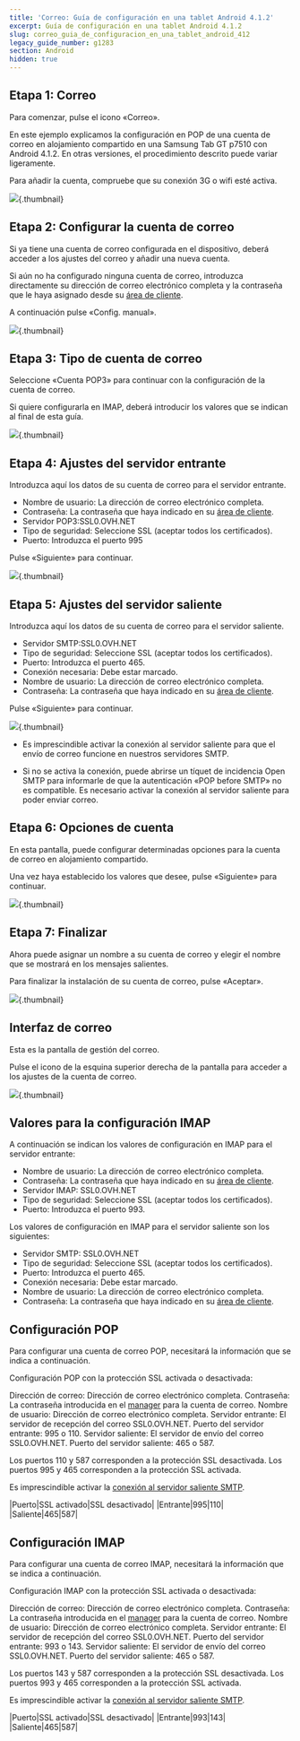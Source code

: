 ```yaml
---
title: 'Correo: Guía de configuración en una tablet Android 4.1.2'
excerpt: Guía de configuración en una tablet Android 4.1.2
slug: correo_guia_de_configuracion_en_una_tablet_android_412
legacy_guide_number: g1283
section: Android
hidden: true
---
```



## Etapa 1: Correo
Para comenzar, pulse el icono «Correo».

En este ejemplo explicamos la configuración en POP de una cuenta de correo en alojamiento compartido en una Samsung Tab GT p7510 con Android 4.1.2. En otras versiones, el procedimiento descrito puede variar ligeramente.

Para añadir la cuenta, compruebe que su conexión 3G o wifi esté activa.

![](images/img_1161.jpg){.thumbnail}


## Etapa 2: Configurar la cuenta de correo
Si ya tiene una cuenta de correo configurada en el dispositivo, deberá acceder a los ajustes del correo y añadir una nueva cuenta.

Si aún no ha configurado ninguna cuenta de correo, introduzca directamente su dirección de correo electrónico completa y la contraseña que le haya asignado desde su [área de cliente](https://www.ovh.com/auth/?action=gotomanager&from=https://www.ovh.es/&ovhSubsidiary=es).

A continuación pulse «Config. manual».

![](images/img_1162.jpg){.thumbnail}


## Etapa 3: Tipo de cuenta de correo
Seleccione «Cuenta POP3» para continuar con la configuración de la cuenta de correo.

Si quiere configurarla en IMAP, deberá introducir los valores que se indican al final de esta guía.

![](images/img_1163.jpg){.thumbnail}


## Etapa 4: Ajustes del servidor entrante
Introduzca aquí los datos de su cuenta de correo para el servidor entrante. 


- Nombre de usuario: La dirección de correo electrónico completa.
- Contraseña: La contraseña que haya indicado en su [área de cliente](https://www.ovh.com/auth/?action=gotomanager&from=https://www.ovh.es/&ovhSubsidiary=es).
- Servidor POP3:SSL0.OVH.NET
- Tipo de seguridad: Seleccione SSL (aceptar todos los certificados).
- Puerto: Introduzca el puerto 995


Pulse «Siguiente» para continuar.

![](images/img_1164.jpg){.thumbnail}


## Etapa 5: Ajustes del servidor saliente
Introduzca aquí los datos de su cuenta de correo para el servidor saliente. 


- Servidor SMTP:SSL0.OVH.NET
- Tipo de seguridad: Seleccione SSL (aceptar todos los certificados).
- Puerto: Introduzca el puerto 465.
- Conexión necesaria: Debe estar marcado.
- Nombre de usuario: La dirección de correo electrónico completa.
- Contraseña: La contraseña que haya indicado en su [área de cliente](https://www.ovh.com/auth/?action=gotomanager&from=https://www.ovh.es/&ovhSubsidiary=es).


Pulse «Siguiente» para continuar.

![](images/img_1165.jpg){.thumbnail}

- Es imprescindible activar la conexión al servidor saliente para que el envío de correo funcione en nuestros servidores SMTP.

- Si no se activa la conexión, puede abrirse un tíquet de incidencia Open SMTP para informarle de que la autenticación «POP before SMTP» no es compatible. Es necesario activar la conexión al servidor saliente para poder enviar correo.




## Etapa 6: Opciones de cuenta
En esta pantalla, puede configurar determinadas opciones para la cuenta de correo en alojamiento compartido. 

Una vez haya establecido los valores que desee, pulse «Siguiente» para continuar.

![](images/img_1166.jpg){.thumbnail}


## Etapa 7: Finalizar
Ahora puede asignar un nombre a su cuenta de correo y elegir el nombre que se mostrará en los mensajes salientes.

Para finalizar la instalación de su cuenta de correo, pulse «Aceptar».

![](images/img_1167.jpg){.thumbnail}


## Interfaz de correo
Esta es la pantalla de gestión del correo.

Pulse el icono de la esquina superior derecha de la pantalla para acceder a los ajustes de la cuenta de correo.

![](images/img_1168.jpg){.thumbnail}


## Valores para la configuración IMAP
A continuación se indican los valores de configuración en IMAP para el servidor entrante:


- Nombre de usuario: La dirección de correo electrónico completa.
- Contraseña: La contraseña que haya indicado en su [área de cliente](https://www.ovh.com/auth/?action=gotomanager&from=https://www.ovh.es/&ovhSubsidiary=es).
- Servidor IMAP: SSL0.OVH.NET
- Tipo de seguridad: Seleccione SSL (aceptar todos los certificados).
- Puerto: Introduzca el puerto 993.


Los valores de configuración en IMAP para el servidor saliente son los siguientes:


- Servidor SMTP: SSL0.OVH.NET
- Tipo de seguridad: Seleccione SSL (aceptar todos los certificados).
- Puerto: Introduzca el puerto 465.
- Conexión necesaria: Debe estar marcado.
- Nombre de usuario: La dirección de correo electrónico completa.
- Contraseña: La contraseña que haya indicado en su [área de cliente](https://www.ovh.com/auth/?action=gotomanager&from=https://www.ovh.es/&ovhSubsidiary=es).




## Configuración POP
Para configurar una cuenta de correo POP, necesitará la información que se indica a continuación.

Configuración POP con la protección SSL activada o desactivada:

Dirección de correo: Dirección de correo electrónico completa.
Contraseña: La contraseña introducida en el [manager](https://www.ovh.com/auth/?action=gotomanager&from=https://www.ovh.es/&ovhSubsidiary=es) para la cuenta de correo.
Nombre de usuario: Dirección de correo electrónico completa.
Servidor entrante: El servidor de recepción del correo SSL0.OVH.NET.
Puerto del servidor entrante: 995 o 110.
Servidor saliente: El servidor de envío del correo SSL0.OVH.NET.
Puerto del servidor saliente: 465 o 587.

Los puertos 110 y 587 corresponden a la protección SSL desactivada.
Los puertos 995 y 465 corresponden a la protección SSL activada.

Es imprescindible activar la [conexión al servidor saliente SMTP](#configuracion_en_protocolo_pop_etapa_5_ajustes_del_servidor_saliente).

|Puerto|SSL activado|SSL desactivado|
|Entrante|995|110|
|Saliente|465|587|




## Configuración IMAP
Para configurar una cuenta de correo IMAP, necesitará la información que se indica a continuación.

Configuración IMAP con la protección SSL activada o desactivada:

Dirección de correo: Dirección de correo electrónico completa.
Contraseña: La contraseña introducida en el [manager](https://www.ovh.com/auth/?action=gotomanager&from=https://www.ovh.es/&ovhSubsidiary=es) para la cuenta de correo.
Nombre de usuario: Dirección de correo electrónico completa.
Servidor entrante: El servidor de recepción del correo SSL0.OVH.NET.
Puerto del servidor entrante: 993 o 143.
Servidor saliente: El servidor de envío del correo SSL0.OVH.NET.
Puerto del servidor saliente: 465 o 587.

Los puertos 143 y 587 corresponden a la protección SSL desactivada.
Los puertos 993 y 465 corresponden a la protección SSL activada.

Es imprescindible activar la [conexión al servidor saliente SMTP](#configuracion_en_protocolo_imap_valores_para_la_configuracion_imap).

|Puerto|SSL activado|SSL desactivado|
|Entrante|993|143|
|Saliente|465|587|



